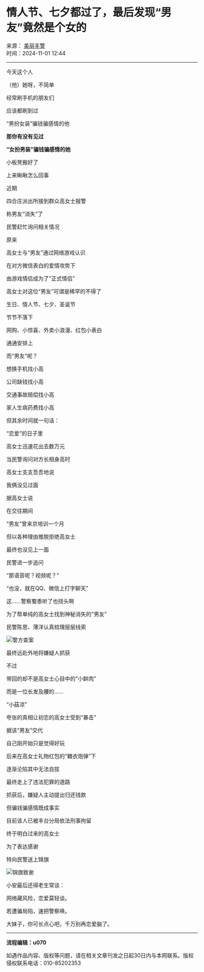 # 情人节、七夕都过了，最后发现“男友”竟然是个女的

来源： [美丽丰警](https://xinwen.bjd.com.cn/content/s67245cbee4b020cee4825e9f.html)  
时间：2024-11-01 12:44

---

今天这个人

（他）她呀，不简单

经常刷手机的朋友们

应该都刷到过

“男扮女装”骗钱骗感情的他

**那你有没有见过**

**“女扮男装”骗钱骗感情的她**

小板凳搬好了

上来瞅瞅怎么回事

近期

四合庄派出所接到群众高女士报警

称男友“消失”了

民警赶忙询问相关情况

原来

高女士与“男友”通过网络游戏认识

在对方微信表白的爱情攻势下

由游戏情侣成为了“正式情侣”

高女士对这位“男友”可谓是稀罕的不得了

生日、情人节、七夕、圣诞节

节节不落下

网购、小惊喜、外卖小浪漫、红包小表白

通通安排上

而“男友”呢？

想换手机找小高

公司缺钱找小高

交通事故赔偿找小高

家人生病药费找小高

但其余时间就一句话：

“恋爱”的日子里

高女士迅速花出去数万元

当民警询问对方长相身高时

高女士支支吾吾地说

我俩没见过面

据高女士说

在交往期间

“男友”曾来京培训一个月

但以各种理由推脱拒绝高女士

最终也没见上一面

民警进一步追问

“那语音呢？视频呢？”

“也没，就在QQ、微信上打字聊天”

这……警察蜀黍听了也挠头啊

为了帮单纯的高女士找到神秘消失的“男友”

民警陈思、薄洋认真梳理层层线索

![警方查案](//static.bjd.com.cn/dams-res/editing/image/202411/01/67245c0fd5de8b5bd96c474f.jpg)

最终远赴外地将嫌疑人抓获

不过

带回的却不是高女士心目中的“小鲜肉”

而是一位长发及腰的……

“小菇凉”

夸张的真相让初恋的高女士受到“暴击”

据该“男友”交代

自己刚开始只是觉得好玩

后来在高女士礼物红包的“糖衣炮弹”下

逐渐沦陷其中无法自拔

最终走上了违法犯罪的道路

抓获后，嫌疑人主动提出归还钱款

但骗钱骗感情既成事实

目前该人已被丰台分局依法刑事拘留

终于明白过来的高女士

为了表达感谢

特向民警送上锦旗

![锦旗致谢](//static.bjd.com.cn/dams-res/editing/image/202411/01/67245b84d5de8b5bd96c46fe.jpg)

小安最后还得老生常谈：

网络藏风险，恋爱莫轻谈。

若遭骗局陷，速把警察唤。

大妹子，你可长点心吧，千万别再恋爱脑了。

---

**流程编辑：u070**  

如遇作品内容、版权等问题，请在相关文章刊发之日起30日内与本网联系。版权侵权联系电话：010-85202353